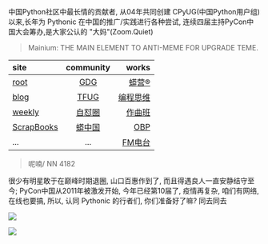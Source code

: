 中国Python社区中最长情的贡献者, 从04年共同创建 CPyUG(中国Python用户组)以来,长年为 Pythonic 在中国的推广/实践进行各种尝试, 连续四届主持PyCon中国大会筹办,是大家公认的 "大妈"(Zoom.Quiet)

> Mainium: THE MAIN ELEMENT TO ANTI-MEME FOR UPGRADE TEME.

| site | community | works |
| :-----| :----: | ----: |
| [root](http://zoomquiet.io/) | [GDG](https://blog.zhgdg.org/) | [蟒营®](https://doc.101.camp/) |
| [blog](https://blog.zoomquiet.io/pages/zoomquiet.html) | [TFUG](http://zh.tfug.world/) | [编程思维](https://py.101.camp/) |
| [weekly](http://weekly.pychina.org/) | [自怼圈](https://du.101.camp/) | [作曲班](https://mu.101.camp/) |
| [ScrapBooks](https://zoomquiet.io/collection.html) | [蟒中国](https://pychina.org/) | [OBP](https://zoomquiet.io/obp/index.html) |
| ... | ... | [FM电台](https://fm.101.camp/) |


> 呢喃/ NN 4182

很少有明星敢于在巅峰时期退圈,
山口百惠作到了,
而且得遇良人一直安静结守至今;
PyCon中国从2011年被激发开始,
今年已经第10届了,
疫情再复杂,
咱们有网络,
在线也要搞,
所以,
认同 Pythonic 的行者们,
你们准备好了嘛?
同去同去


![](http://ydlj.zoomquiet.top/ipic/2020-10-30-zq42-today-card-2010.031.jpeg)

![](http://ydlj.zoomquiet.top/ipic/2020-10-30-pycon2020cn.jpg)